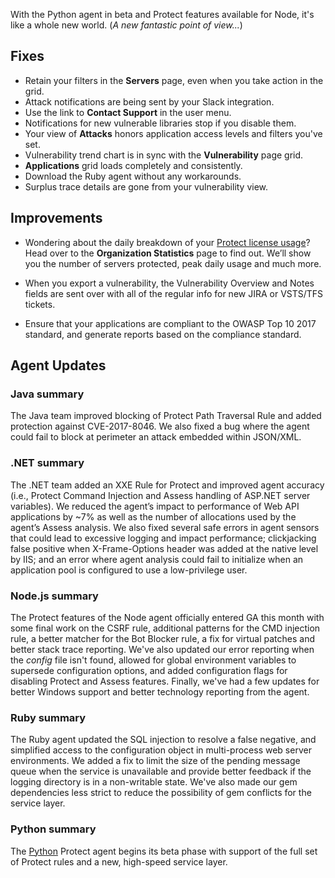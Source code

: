<!--
title: "Contrast 3.5.0 - March 2018"
description: "Contrast 3.5.0 March 2018"
tags: "3.5.0 March Release Notes"
-->

With the Python agent in beta and Protect features available for Node, it's like a whole new world. (*A new fantastic point of view...*)

## Fixes

* Retain your filters in the **Servers** page, even when you take action in the grid.
* Attack notifications are being sent by your Slack integration. 
* Use the link to **Contact Support** in the user menu. 
* Notifications for new vulnerable libraries stop if you disable them. 
* Your view of **Attacks** honors application access levels and filters you've set. 
* Vulnerability trend chart is in sync with the **Vulnerability** page grid. 
* **Applications** grid loads completely and consistently. 
* Download the Ruby agent without any workarounds. 
* Surplus trace details are gone from your vulnerability view. 

## Improvements 

* Wondering about the daily breakdown of your [Protect license usage](user-reports.html#orgstats)? Head over to the **Organization Statistics** page to find out. We’ll show you the number of servers protected, peak daily usage and much more. 

* When you export a vulnerability, the Vulnerability Overview and Notes fields are sent over with all of the regular info for new JIRA or VSTS/TFS tickets.

* Ensure that your applications are compliant to the OWASP Top 10 2017 standard, and generate reports based on the compliance standard.


## Agent Updates

### Java summary 

The Java team improved blocking of Protect Path Traversal Rule and added protection against CVE-2017-8046. We also fixed a bug where the agent could fail to block at perimeter an attack embedded within JSON/XML. 

### .NET summary 

The .NET team added an XXE Rule for Protect and improved agent accuracy (i.e., Protect Command Injection and Assess handling of ASP.NET server variables). We reduced the agent’s impact to performance of Web API applications by ~7% as well as the number of allocations used by the agent’s Assess analysis. We also fixed several safe errors in agent sensors that could lead to excessive logging and impact performance; clickjacking false positive when X-Frame-Options header was added at the native level by IIS; and an error where agent analysis could fail to initialize when an application pool is configured to use a low-privilege user. 

### Node.js summary 

The Protect features of the Node agent officially entered GA this month with some final work on the CSRF rule, additional patterns for the CMD injection rule, a better matcher for the Bot Blocker rule, a fix for virtual patches and better stack trace reporting. We've also updated our error reporting when the *config* file isn't found, allowed for global environment variables to supersede configuration options, and added configuration flags for disabling Protect and Assess features. Finally, we've had a few updates for better Windows support and better technology reporting from the agent.

### Ruby summary 

The Ruby agent updated the SQL injection to resolve a false negative, and simplified access to the configuration object in multi-process web server environments. We added a fix to limit the size of the pending message queue when the service is unavailable and provide better feedback if the logging directory is in a non-writable state. We've also made our gem dependencies less strict to reduce the possibility of gem conflicts for the service layer.

### Python summary

The [Python](installation-python.html#python-overview) Protect agent begins its beta phase with support of the full set of Protect rules and a new, high-speed service layer.


